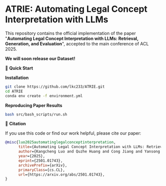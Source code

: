 # ATRIE: Automating Legal Concept Interpretation with LLMs

[](https://2025.aclweb.org/) [](https://arxiv.org/abs/2501.01743) [](https://www.gnu.org/licenses/gpl-3.0)

This repository contains the official implementation of the paper "**Automating Legal Concept Interpretation with LLMs: Retrieval, Generation, and Evaluation**", accepted to the main conference of ACL 2025.

**We will soon release our Dataset!**

🚀 **Quick Start**

**Installation**

```bash
git clone https://github.com/lkc233/ATRIE.git
cd ATRIE
conda env create -f environment.yml
```

**Reproducing Paper Results**

```bash
bash src/bash_scripts/run.sh
```

🤝 **Citation**

If you use this code or find our work helpful, please cite our paper:

```bibtex
@misc{luo2025automatinglegalconceptinterpretation,
      title={Automating Legal Concept Interpretation with LLMs: Retrieval, Generation, and Evaluation}, 
      author={Kangcheng Luo and Quzhe Huang and Cong Jiang and Yansong Feng},
      year={2025},
      eprint={2501.01743},
      archivePrefix={arXiv},
      primaryClass={cs.CL},
      url={https://arxiv.org/abs/2501.01743}, 
}
```
